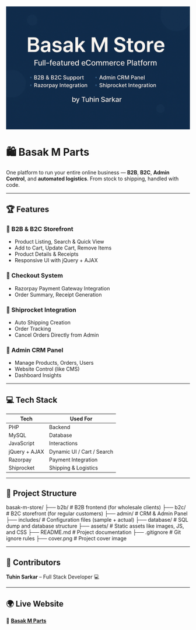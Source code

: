 ![Basak M Store](cover.png)

# 🛍️ Basak M Parts

One platform to run your entire online business — **B2B**, **B2C**, **Admin Control**, and **automated logistics**. From stock to shipping, handled with code.

---

## 🏆 Features

### 👥 B2B & B2C Storefront
- Product Listing, Search & Quick View
- Add to Cart, Update Cart, Remove Items
- Product Details & Receipts
- Responsive UI with jQuery + AJAX

### 🛒 Checkout System
- Razorpay Payment Gateway Integration
- Order Summary, Receipt Generation

### 🚚 Shiprocket Integration
- Auto Shipping Creation
- Order Tracking
- Cancel Orders Directly from Admin

### 🔧 Admin CRM Panel
- Manage Products, Orders, Users
- Website Control (like CMS)
- Dashboard Insights

---

## 💻 Tech Stack

| Tech         | Used For                     |
|--------------|------------------------------|
| PHP          | Backend                      |
| MySQL        | Database                     |
| JavaScript   | Interactions                 |
| jQuery + AJAX| Dynamic UI / Cart / Search   |
| Razorpay     | Payment Integration          |
| Shiprocket   | Shipping & Logistics         |

---

## 📁 Project Structure

basak-m-store/
├── b2b/          # B2B frontend (for wholesale clients)
├── b2c/          # B2C storefront (for regular customers)
├── admin/        # CRM & Admin Panel
├── includes/     # Configuration files (sample + actual)
├── database/     # SQL dump and database structure
├── assets/       # Static assets like images, JS, and CSS
├── README.md     # Project documentation
├── .gitignore    # Git ignore rules
├── cover.png     # Project cover image

---

## 👥 Contributors

  **Tuhin Sarkar** – Full Stack Developer 💻  

---

## 🌍 Live Website
  🔗 [**Basak M Parts**](https://basakmparts.com/)  
